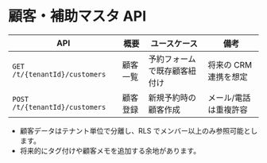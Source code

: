 # 顧客・補助マスタ API

| API | 概要 | ユースケース | 備考 |
| --- | --- | --- | --- |
| `GET /t/{tenantId}/customers` | 顧客一覧 | 予約フォームで既存顧客紐付け | 将来の CRM 連携を想定 |
| `POST /t/{tenantId}/customers` | 顧客登録 | 新規予約時の顧客作成 | メール/電話は重複許容 |

- 顧客データはテナント単位で分離し、RLS でメンバー以上のみ参照可能とします。
- 将来的にタグ付けや顧客メモを追加する余地があります。
